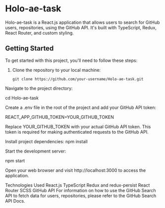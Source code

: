 # Holo-ae-task

Holo-ae-task is a React.js application that allows users to search for GitHub users, repositories, using the GitHub API. It's built with TypeScript, Redux, React Router, and custom styling.

## Getting Started

To get started with this project, you'll need to follow these steps:

1. Clone the repository to your local machine:

   ```shell
   git clone https://github.com/your-username/Holo-ae-task.git
   ```

Navigate to the project directory:

cd Holo-ae-task

Create a .env file in the root of the project and add your GitHub API token:

REACT_APP_GITHUB_TOKEN=YOUR_GITHUB_TOKEN

Replace YOUR_GITHUB_TOKEN with your actual GitHub API token. This token is required for making authenticated requests to the GitHub API.

Install project dependencies:
npm install

Start the development server:

npm start

Open your web browser and visit http://localhost:3000 to access the application.

Technologies Used
React.js
TypeScript
Redux and redux-persist
React Router
SCSS
GitHub API
For information on how to use the GitHub Search API to fetch data for users, repositories, please refer to the GitHub Search API Docs.
